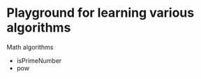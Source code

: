 Playground for learning various algorithms
==========================================

Math algorithms
* isPrimeNumber
* pow